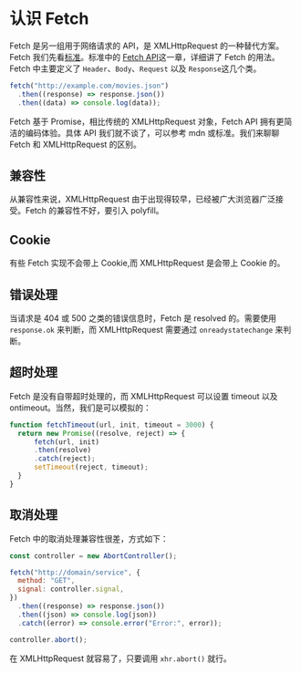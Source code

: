 # 认识 Fetch

Fetch 是另一组用于网络请求的 API，是 XMLHttpRequest 的一种替代方案。
Fetch 我们先看[标准](https://fetch.spec.whatwg.org/)。标准中的 [Fetch API](https://fetch.spec.whatwg.org/#fetch-api)这一章，详细讲了 Fetch 的用法。Fetch 中主要定义了 `Header`、`Body`、`Request` 以及 `Response`这几个类。

```javascript
fetch("http://example.com/movies.json")
  .then((response) => response.json())
  .then((data) => console.log(data));
```

Fetch 基于 Promise，相比传统的 XMLHttpRequest 对象，Fetch API 拥有更简洁的编码体验。具体 API 我们就不谈了，可以参考 mdn 或标准。我们来聊聊 Fetch 和 XMLHttpRequest 的区别。

## 兼容性

从兼容性来说，XMLHttpRequest 由于出现得较早，已经被广大浏览器广泛接受。Fetch 的兼容性不好，要引入 polyfill。

## Cookie

有些 Fetch 实现不会带上 Cookie,而 XMLHttpRequest 是会带上 Cookie 的。

## 错误处理

当请求是 404 或 500 之类的错误信息时，Fetch 是 resolved 的。需要使用 `response.ok` 来判断，而 XMLHttpRequest 需要通过 `onreadystatechange` 来判断。

## 超时处理

Fetch 是没有自带超时处理的，而 XMLHttpRequest 可以设置 timeout 以及 ontimeout。当然，我们是可以模拟的：

```javascript
function fetchTimeout(url, init, timeout = 3000) {
  return new Promise((resolve, reject) => {
      fetch(url, init)
      .then(resolve)
      .catch(reject);
      setTimeout(reject, timeout);
  }
}
```

## 取消处理

Fetch 中的取消处理兼容性很差，方式如下：

```javascript
const controller = new AbortController();

fetch("http://domain/service", {
  method: "GET",
  signal: controller.signal,
})
  .then((response) => response.json())
  .then((json) => console.log(json))
  .catch((error) => console.error("Error:", error));

controller.abort();
```

在 XMLHttpRequest 就容易了，只要调用 `xhr.abort()` 就行。
